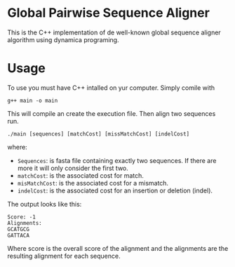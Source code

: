 # Global Pairwise Sequence Aligner

This is the C++ implementation of de well-known global sequence aligner algorithm using dynamica programing.

# Usage

To use you must have C++ intalled on yur computer.
Simply comile with 

```
g++ main -o main
```
This will compile an create the execution file. Then align two sequences run.

```
./main [sequences] [matchCost] [missMatchCost] [indelCost]
```

where:
- ```Sequences```: is fasta file containing exactly two sequences. If there are more it will only consider the first two.
- ```matchCost```: is the associated cost for match.
- ```misMatchCost```: is the associated cost for a mismatch.
- ```indelCost```: is the associated cost for an insertion or deletion (indel).

The output looks like this:
```
Score: -1
Alignments:
GCATGCG
GATTACA
```

Where score is the overall score of the alignment and the alignments are the resulting alignment for each sequence.
